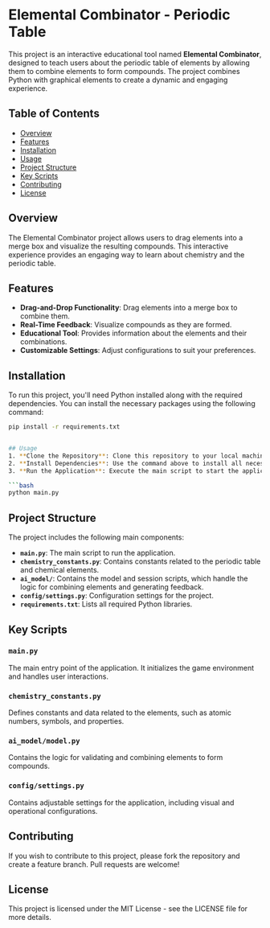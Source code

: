# Elemental Combinator - Periodic Table

This project is an interactive educational tool named **Elemental Combinator**, designed to teach users about the periodic table of elements by allowing them to combine elements to form compounds. The project combines Python with graphical elements to create a dynamic and engaging experience.

## Table of Contents
- [Overview](#overview)
- [Features](#features)
- [Installation](#installation)
- [Usage](#usage)
- [Project Structure](#project-structure)
- [Key Scripts](#key-scripts)
- [Contributing](#contributing)
- [License](#license)

## Overview
The Elemental Combinator project allows users to drag elements into a merge box and visualize the resulting compounds. This interactive experience provides an engaging way to learn about chemistry and the periodic table.

## Features
- **Drag-and-Drop Functionality**: Drag elements into a merge box to combine them.
- **Real-Time Feedback**: Visualize compounds as they are formed.
- **Educational Tool**: Provides information about the elements and their combinations.
- **Customizable Settings**: Adjust configurations to suit your preferences.

## Installation
To run this project, you'll need Python installed along with the required dependencies. You can install the necessary packages using the following command:

```bash
pip install -r requirements.txt


## Usage
1. **Clone the Repository**: Clone this repository to your local machine.
2. **Install Dependencies**: Use the command above to install all necessary dependencies.
3. **Run the Application**: Execute the main script to start the application.

```bash
python main.py
```

## Project Structure
The project includes the following main components:
- **`main.py`**: The main script to run the application.
- **`chemistry_constants.py`**: Contains constants related to the periodic table and chemical elements.
- **`ai_model/`**: Contains the model and session scripts, which handle the logic for combining elements and generating feedback.
- **`config/settings.py`**: Configuration settings for the project.
- **`requirements.txt`**: Lists all required Python libraries.

## Key Scripts
### `main.py`
The main entry point of the application. It initializes the game environment and handles user interactions.

### `chemistry_constants.py`
Defines constants and data related to the elements, such as atomic numbers, symbols, and properties.

### `ai_model/model.py`
Contains the logic for validating and combining elements to form compounds.

### `config/settings.py`
Contains adjustable settings for the application, including visual and operational configurations.

## Contributing
If you wish to contribute to this project, please fork the repository and create a feature branch. Pull requests are welcome!

## License
This project is licensed under the MIT License - see the LICENSE file for more details.
```
